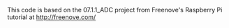This code is based on the 07.1.1_ADC project from Freenove's Raspberry Pi tutorial at
http://freenove.com/
